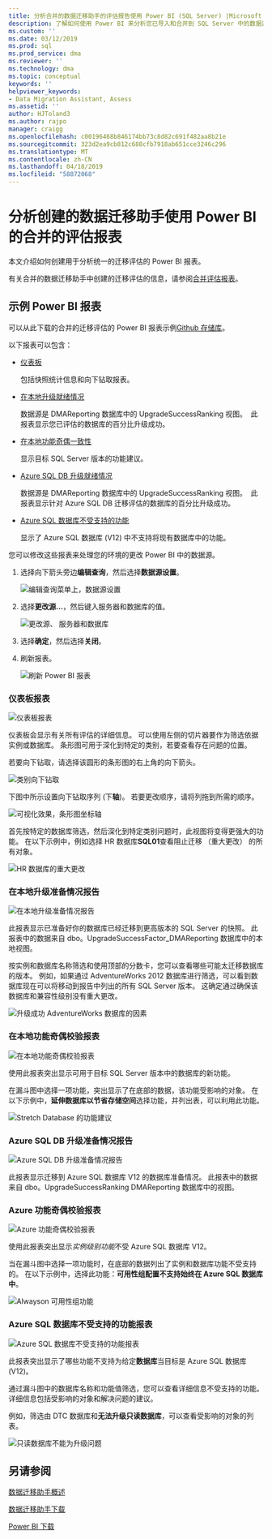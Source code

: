 ```yaml
---
title: 分析合并的数据迁移助手的评估报告使用 Power BI (SQL Server) |Microsoft Docs
description: 了解如何使用 Power BI 来分析您已导入和合并到 SQL Server 中的数据迁移评估报表
ms.custom: ''
ms.date: 03/12/2019
ms.prod: sql
ms.prod_service: dma
ms.reviewer: ''
ms.technology: dma
ms.topic: conceptual
keywords: ''
helpviewer_keywords:
- Data Migration Assistant, Assess
ms.assetid: ''
author: HJToland3
ms.author: rajpo
manager: craigg
ms.openlocfilehash: c00196468b846174bb73c8d82c691f482aa8b21e
ms.sourcegitcommit: 323d2ea9cb812c688cfb7918ab651cce3246c296
ms.translationtype: MT
ms.contentlocale: zh-CN
ms.lasthandoff: 04/18/2019
ms.locfileid: "58872068"
---
```

# <a name="analyze-consolidated-assessment-reports-created-by-data-migration-assistant-with-power-bi"></a>分析创建的数据迁移助手使用 Power BI 的合并的评估报表

本文介绍如何创建用于分析统一的迁移评估的 Power BI 报表。

有关合并的数据迁移助手中创建的迁移评估的信息，请参阅[合并评估报表](../dma/dma-consolidatereports.md)。

## <a name="sample-power-bi-reports"></a>示例 Power BI 报表

可以从此下载的合并的迁移评估的 Power BI 报表示例[Github 存储库](https://github.com/Microsoft/sql-server-samples/tree/master/samples/features/data-migration-assistant)。

以下报表可以包含： 

- [仪表板](#dashboard-report)

  包括快照统计信息和向下钻取报表。

- [在本地升级就绪情况](#on-premises-upgrade-readiness-report)

  数据源是 DMAReporting 数据库中的 UpgradeSuccessRanking 视图。  此报表显示您已评估的数据库的百分比升级成功。

- [在本地功能奇偶一致性](#on-premises-feature-parity-report)

  显示目标 SQL Server 版本的功能建议。

- [Azure SQL DB 升级就绪情况](#azure-sql-db-upgrade-readiness-report)

  数据源是 DMAReporting 数据库中的 UpgradeSuccessRanking 视图。  此报表显示针对 Azure SQL DB 迁移评估的数据库的百分比升级成功。

- [Azure SQL 数据库不受支持的功能](#azure-sql-db-unsupported-features-report)

  显示了 Azure SQL 数据库 (V12) 中不支持将现有数据库中的功能。

您可以修改这些报表来处理您的环境的更改 Power BI 中的数据源。 

1. 选择向下箭头旁边**编辑查询**，然后选择**数据源设置**。

   ![编辑查询菜单上，数据源设置](../dma/media/DataSourceSettings.png)

1. 选择**更改源...**，然后键入服务器和数据库的值。

   ![更改源、 服务器和数据库](../dma/media/ChangeSource.png)

1. 选择**确定**，然后选择**关闭**。

1. 刷新报表。

   ![刷新 Power BI 报表](../dma/media/RefreshReport.png)

### <a name="dashboard-report"></a>仪表板报表

![仪表板报表](../dma/media/DashboardReport.png)

仪表板会显示有关所有评估的详细信息。 可以使用左侧的切片器要作为筛选依据实例或数据库。 条形图可用于深化到特定的类别，若要查看存在问题的位置。

若要向下钻取，请选择该圆形的条形图的右上角的向下箭头。

![类别向下钻取](../dma/media/CategoryDrillDown.png)

下图中所示设置向下钻取序列 (下**轴**)。 若要更改顺序，请将列拖到所需的顺序。

![可视化效果，条形图坐标轴](../dma/media/VisualizationsAxis.png)

首先按特定的数据库筛选，然后深化到特定类别问题时，此视图将变得更强大的功能。 在以下示例中，例如选择 HR 数据库**SQL01**查看阻止迁移 （重大更改） 的所有对象。

![HR 数据库的重大更改](../dma/media/BreakingChanges.png)

### <a name="on-premises-upgrade-readiness-report"></a>在本地升级准备情况报告

![在本地升级准备情况报告](../dma/media/OnPremisesUpgradeReadinessReport.png)

此报表显示已准备好你的数据库已经迁移到更高版本的 SQL Server 的快照。 此报表中的数据来自 dbo。UpgradeSuccessFactor\_DMAReporting 数据库中的本地视图。

按实例和数据库名称筛选和使用顶部的分数卡，您可以查看哪些可能太迁移数据库的版本。 例如，如果通过 AdventureWorks 2012 数据库进行筛选，可以看到数据库现在可以将移动到报告中列出的所有 SQL Server 版本。 这确定通过确保该数据库和兼容性级别没有重大更改。

![升级成功 AdventureWorks 数据库的因素](../dma/media/UpgradeSuccessFactor.png)

### <a name="on-premises-feature-parity-report"></a>在本地功能奇偶校验报表

![在本地功能奇偶校验报表](../dma/media/OnPremisesFeatureParityReport.png)

使用此报表突出显示可用于目标 SQL Server 版本中的数据库的新功能。

在漏斗图中选择一项功能，突出显示了在底部的数据，该功能受影响的对象。 在以下示例中，**延伸数据库以节省存储空间**选择功能，并列出表，可以利用此功能。

![Stretch Database 的功能建议](../dma/media/FeatureRecommend_StretchDatabase.png)

### <a name="azure-sql-db-upgrade-readiness-report"></a>Azure SQL DB 升级准备情况报告

![Azure SQL DB 升级准备情况报告](../dma/media/AzureSQLDBUpgradeReadinessReport.png)

此报表显示迁移到 Azure SQL 数据库 V12 的数据库准备情况。 此报表中的数据来自 dbo。UpgradeSuccessRanking DMAReporting 数据库中的视图。

### <a name="azure-features-parity-report"></a>Azure 功能奇偶校验报表

![Azure 功能奇偶校验报表](../dma/media/AzureFeaturesParityReport.png)

使用此报表突出显示*实例级别功能*不受 Azure SQL 数据库 V12。

当在漏斗图中选择一项功能时，在底部的数据列出了实例和数据库功能不受支持的。 在以下示例中，选择此功能：**可用性组配置不支持始终在 Azure SQL 数据库中**。  

![Alwayson 可用性组功能](../dma/media/Feature_AlwaysOnAvailability.png)

 
### <a name="azure-sql-db-unsupported-features-report"></a>Azure SQL 数据库不受支持的功能报表

![Azure SQL 数据库不受支持的功能报表](../dma/media/AzureSQLDBUnsupportedFeaturesReport.png)

此报表突出显示了哪些功能不支持为给定**数据库**当目标是 Azure SQL 数据库 (V12)。

通过漏斗图中的数据库名称和功能值筛选，您可以查看详细信息不受支持的功能。 详细信息包括受影响的对象和解决问题的建议。

例如，筛选由 DTC 数据库和**无法升级只读数据库**，可以查看受影响的对象的列表。

![只读数据库不能为升级问题](../dma/media/ReadOnlyDatabases.png)

## <a name="see-also"></a>另请参阅

[数据迁移助手概述](../dma/dma-overview.md)

[数据迁移助手下载](https://www.microsoft.com/download/details.aspx?id=53595)

[Power BI 下载](https://powerbi.microsoft.com/)
